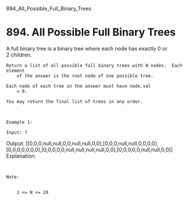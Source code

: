 894_All_Possible_Full_Binary_Trees
# 894. All Possible Full Binary Trees

A full binary tree is a binary tree where each node has exactly 0 or 2 children.
    

    Return a list of all possible full binary trees with N nodes.  Each element
        of the answer is the root node of one possible tree.

    Each node of each tree in the answer must have node.val
        = 0.

    You may return the final list of trees in any order.

     

    Example 1:

    Input: 7
Output: [[0,0,0,null,null,0,0,null,null,0,0],[0,0,0,null,null,0,0,0,0],[0,0,0,0,0,0,0],[0,0,0,0,0,null,null,null,null,0,0],[0,0,0,0,0,null,null,0,0]]
Explanation:

     

    Note:

    
        1 <= N <= 20